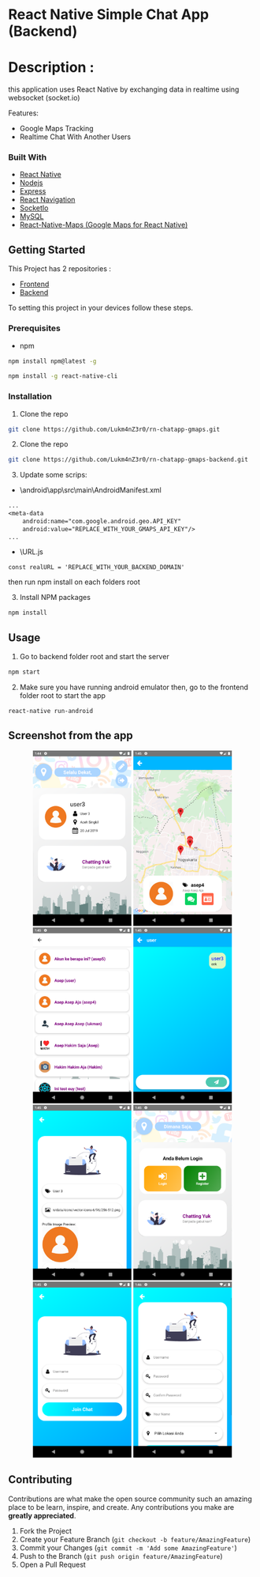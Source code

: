 # React Native Simple Chat App (Backend)

# Description :
this application uses React Native by exchanging data in realtime using websocket (socket.io)

Features:
* Google Maps Tracking
* Realtime Chat With Another Users

### Built With
* [React Native](https://facebook.github.io/react-native/)
* [Nodejs](https://nodejs.org/)
* [Express](https://expressjs.com/)
* [React Navigation](https://reactnavigation.org/)
* [SocketIo](https://socket.io)
* [MySQL](https://mysql.com)
* [React-Native-Maps (Google Maps for React Native)](https://github.com/react-native-community/react-native-maps)

<!-- GETTING STARTED -->
## Getting Started

This Project has 2 repositories :
* [Frontend](https://github.com/Lukm4nZ3r0/rn-chatapp-gmaps)
* [Backend](https://github.com/Lukm4nZ3r0/rn-chatapp-gmaps-backend)

To setting this project in your devices follow these steps.

### Prerequisites

* npm
```sh
npm install npm@latest -g
```
```sh
npm install -g react-native-cli
```

### Installation

1. Clone the repo
```sh
git clone https://github.com/Lukm4nZ3r0/rn-chatapp-gmaps.git
```
2. Clone the repo
```sh
git clone https://github.com/Lukm4nZ3r0/rn-chatapp-gmaps-backend.git
```

3. Update some scrips:
- \android\app\src\main\AndroidManifest.xml
```
...
<meta-data
    android:name="com.google.android.geo.API_KEY"
    android:value="REPLACE_WITH_YOUR_GMAPS_API_KEY"/>
...
```
- \URL.js
```
const realURL = 'REPLACE_WITH_YOUR_BACKEND_DOMAIN'
```

then run npm install on each folders root

3. Install NPM packages
```sh
npm install
```

<!-- USAGE EXAMPLES -->
## Usage

1. Go to backend folder root and start the server
```sh
npm start
```
2. Make sure you have running android emulator then, go to the frontend folder root to start the app
```sh
react-native run-android
```
## Screenshot from the app
<p align='center'>
  <span>
  <img src='https://github.com/Lukm4nZ3r0/rn-chatapp-gmaps/blob/master/screenshot/Screenshot_1563605090.png' width=200 />
  <img src='https://github.com/Lukm4nZ3r0/rn-chatapp-gmaps/blob/master/screenshot/Screenshot_1563605112.png' width=200 />
  <img src='https://github.com/Lukm4nZ3r0/rn-chatapp-gmaps/blob/master/screenshot/Screenshot_1563605123.png' width=200 />
  <img src='https://github.com/Lukm4nZ3r0/rn-chatapp-gmaps/blob/master/screenshot/Screenshot_1563605138.png' width=200 />
  <img src='https://github.com/Lukm4nZ3r0/rn-chatapp-gmaps/blob/master/screenshot/Screenshot_1563605147.png' width=200 />
  <img src='https://github.com/Lukm4nZ3r0/rn-chatapp-gmaps/blob/master/screenshot/Screenshot_1563605152.png' width=200 />
  <img src='https://github.com/Lukm4nZ3r0/rn-chatapp-gmaps/blob/master/screenshot/Screenshot_1563605155.png' width=200 />
  <img src='https://github.com/Lukm4nZ3r0/rn-chatapp-gmaps/blob/master/screenshot/Screenshot_1563605160.png' width=200 />
  </span>
</p>

<!-- CONTRIBUTING -->
## Contributing

Contributions are what make the open source community such an amazing place to be learn, inspire, and create. Any contributions you make are **greatly appreciated**.

1. Fork the Project
2. Create your Feature Branch (`git checkout -b feature/AmazingFeature`)
3. Commit your Changes (`git commit -m 'Add some AmazingFeature'`)
4. Push to the Branch (`git push origin feature/AmazingFeature`)
5. Open a Pull Request
